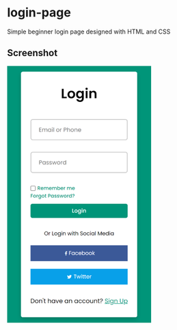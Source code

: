 # login-page
Simple beginner login page designed with HTML and CSS
## Screenshot
![screenshot of the login-page](login-page-screenshot.png)
